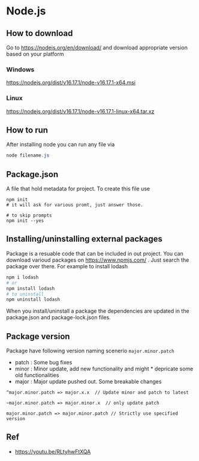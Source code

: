 # Node.js

## How to download

Go to https://nodejs.org/en/download/ and download appropriate version based on your platform

### Windows
https://nodejs.org/dist/v16.17.1/node-v16.17.1-x64.msi

### Linux
https://nodejs.org/dist/v16.17.1/node-v16.17.1-linux-x64.tar.xz


## How to run

After installing node you can run any file via

```powershell
node filename.js
```

## Package.json

A file that hold metadata for project. To create this file use 

```
npm init
# it will ask for various promt, just answer those.

# to skip prompts
npm init --yes
```

## Installing/uninstalling external packages

Package is a resuable code that can be included in out project. You can download varioud packages on https://www.npmjs.com/ . Just search the package over there. For example to install lodash

```bash
npm i lodash
# or
npm install lodash
# to uninstall
npm uninstall lodash
```

When you install/uninstall a package the dependencies are updated in the package.json and package-lock.json files.

## Package version

Package have following version naming scenerio `major.minor.patch` 

* patch : Some bug fixes  
* minor : Minor update, add new functionality and might * depricate some old functionalities
* major : Major update pushed out. Some breakable changes

```node
^major.minor.patch => major.x.x  // Update minor and patch to latest 

~major.minor.patch => major.minor.x  // only update patch

major.minor.patch => major.minor.patch // Strictly use specified version
```





## Ref

* https://youtu.be/RLtyhwFtXQA